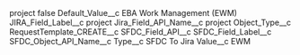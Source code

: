 <?xml version="1.0" encoding="UTF-8"?>
<CustomMetadata xmlns="http://soap.sforce.com/2006/04/metadata" xmlns:xsi="http://www.w3.org/2001/XMLSchema-instance" xmlns:xsd="http://www.w3.org/2001/XMLSchema">
    <label>project</label>
    <protected>false</protected>
    <values>
        <field>Default_Value__c</field>
        <value xsi:type="xsd:string">EBA Work Management (EWM)</value>
    </values>
    <values>
        <field>JIRA_Field_Label__c</field>
        <value xsi:type="xsd:string">project</value>
    </values>
    <values>
        <field>Jira_Field_API_Name__c</field>
        <value xsi:type="xsd:string">project</value>
    </values>
    <values>
        <field>Object_Type__c</field>
        <value xsi:nil="true"/>
    </values>
    <values>
        <field>RequestTemplate_CREATE__c</field>
        <value xsi:nil="true"/>
    </values>
    <values>
        <field>SFDC_Field_API__c</field>
        <value xsi:nil="true"/>
    </values>
    <values>
        <field>SFDC_Field_Label__c</field>
        <value xsi:nil="true"/>
    </values>
    <values>
        <field>SFDC_Object_API_Name__c</field>
        <value xsi:nil="true"/>
    </values>
    <values>
        <field>Type__c</field>
        <value xsi:type="xsd:string">SFDC To Jira</value>
    </values>
    <values>
        <field>Value__c</field>
        <value xsi:type="xsd:string">EWM</value>
    </values>
</CustomMetadata>
